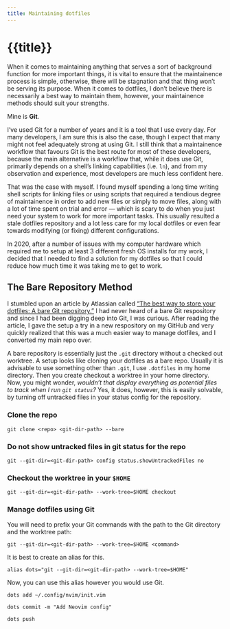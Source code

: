```yaml
---
title: Maintaining dotfiles
---
```


# {{title}}

When it comes to maintaining anything that serves a sort of background
function for more important things, it is vital to ensure that the
maintainence process is simple, otherwise, there will be stagnation and
that thing won’t be serving its purpose. When it comes to dotfiles, I
don’t believe there is necessarily a best way to maintain them, however,
your maintainence methods should suit your strengths. 

Mine is **Git**. 

I’ve used Git for a number of years and it is a tool that I use every
day. For many developers, I am sure this is also the case, though I
expect that many might not feel adequately strong at using Git. I still
think that a maintainence workflow that favours Git is the best route
for most of these developers, because the main alternative is a workflow
that, while it does use Git, primarily depends on a shell’s linking
capabilities (i.e. `ln`), and from my observation and experience, most developers
are much less confident here. 

That was the case with myself. I found myself spending a long time
writing shell scripts for linking files or using scripts that required a
tendious degree of maintainence in order to add new files or simply to
move files, along with a lot of time spent on trial and error — which is
scary to do when you just need your system to work for more important
tasks. This usually resulted a stale dotfiles repository and a lot less
care for my local dotfiles or even fear towards modifying (or fixing)
different configurations.

In 2020, after a number of issues with my computer hardware which
required me to setup at least 3 different fresh OS installs for my work,
I decided that I needed to find a solution for my dotfiles so that I
could reduce how much time it was taking me to get to work.

## The Bare Repository Method

I stumbled upon an article by Atlassian called [“The best way to store
your dotfiles: A bare Git repository.”](https://www.atlassian.com/git/tutorials/dotfiles)
I had never heard of a bare Git respository and since I had been digging
deep into Git, I was curious. After reading the article, I gave the
setup a try in a new respository on my GitHub and very quickly realized
that this was a much easier way to manage dotfiles, and I converted my
main repo over.

A bare repository is essentially just the `.git` directory without a
checked out worktree. A setup looks like cloning your dotfiles as a bare
repo. Usually it is advisable to use something other than `.git`, I use
`.dotfiles` in my home directory. Then you create checkout a worktree in
your home directory. Now, you might wonder, _wouldn’t that display
everything as potential files to track when I run `git status`?_ Yes, it
does, however, this is easily solvable, by turning off untracked files
in your status config for the repository.

### Clone the repo

```shell
git clone <repo> <git-dir-path> --bare
```

### Do not show untracked files in git status for the repo

```shell
git --git-dir=<git-dir-path> config status.showUntrackedFiles no
```

### Checkout the worktree in your `$HOME`

```shell
git --git-dir=<git-dir-path> --work-tree=$HOME checkout
```

### Manage dotfiles using Git

You will need to prefix your Git commands with the path to the Git
directory and the worktree path:

```shell
git --git-dir=<git-dir-path> --work-tree=$HOME <command>
```

It is best to create an alias for this.

```shell
alias dots="git --git-dir=<git-dir-path> --work-tree=$HOME"
```

Now, you can use this alias however you would use Git.

```shell
dots add ~/.config/nvim/init.vim

dots commit -m "Add Neovim config"

dots push
```
